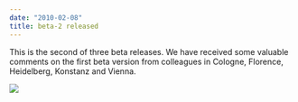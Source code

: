 ```yaml
---
date: "2010-02-08"
title: beta-2 released
---
```


This is the second of three beta releases. We have received some valuable comments on the first beta version from colleagues in Cologne, Florence, Heidelberg, Konstanz and Vienna.

![](/images/parliament-sweden.jpg)
